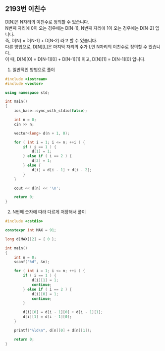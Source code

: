 2193번 이친수
-----------

D[N]은 N자리의 이친수로 정의할 수 있습니다.  
N번째 자리에 0이 오는 경우에는 D[N-1], N번째 자리에 1이 오는 경우에는 D[N-2] 입니다.  
즉, D[N] = D[N-1] + D[N-2] 라고 할 수 있습니다.  
다른 방법으로, D[N][L]은 마지막 자리의 수가 L인 N자리의 이친수로 정의할 수 있습니다.  
이 때, D[N][0] = D[N-1][0] + D[N-1][1] 이고, D[N][1] = D[N-1][0] 입니다.  

1. 일반적인 방법으로 풀이

~~~ cpp
#include <iostream>
#include <vector>

using namespace std;

int main()
{
    ios_base::sync_with_stdio(false);

    int n = 0;
    cin >> n;

    vector<long> d(n + 1, 0); 

    for ( int i = 1; i <= n; ++i ) {
        if ( i == 1 ) {
            d[1] = 1;
        } else if ( i == 2 ) {
            d[2] = 1;
        } else {
            d[i] = d[i - 1] + d[i - 2];
        }
    }

    cout << d[n] << '\n';

    return 0;
}
~~~

2. N번째 숫자에 따라 다르게 저장해서 풀이

~~~ cpp
#include <cstdio>

constexpr int MAX = 91;

long d[MAX][2] = { 0 };

int main()
{
    int n = 0;
    scanf("%d", &n);

    for ( int i = 1; i <= n; ++i ) {
        if ( i == 1 ) {
            d[i][1] = 1;
            continue;
        } else if ( i == 2 ) {
            d[i][0] = 1;
            continue;
        }

        d[i][0] = d[i - 1][0] + d[i - 1][1];
        d[i][1] = d[i - 1][0];
    }

    printf("%ld\n", d[n][0] + d[n][1]);

    return 0;
}
~~~